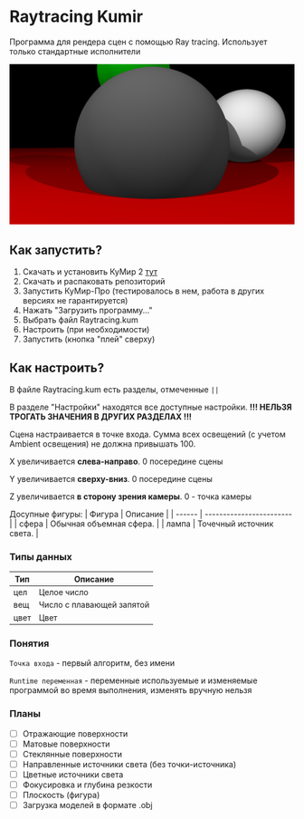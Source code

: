 # Raytracing Kumir
Программа для рендера сцен с помощью Ray tracing. Использует только стандартные исполнители

![Пример](picture.png)

## Как запустить?
1. Скачать и установить КуМир 2 [тут](https://www.niisi.ru/kumir/dl.htm)
2. Скачать и распаковать репозиторий
3. Запустить КуМир-Про (тестировалось в нем, работа в других версиях не гарантируется)
4. Нажать "Загрузить программу..."
5. Выбрать файл Raytracing.kum
6. Настроить (при необходимости)
7. Запустить (кнопка "плей" сверху)

## Как настроить?
В файле Raytracing.kum есть разделы, отмеченные `||`

В разделе "Настройки" находятся все доступные настройки. **!!! НЕЛЬЗЯ ТРОГАТЬ ЗНАЧЕНИЯ В ДРУГИХ РАЗДЕЛАХ !!!**

Сцена настраивается в точке входа. Сумма всех освещений (с учетом Ambient освещения) не должна привышать 100.

X увеличивается **слева-направо**. 0 посередине сцены

Y увеличивается **сверху-вниз**. 0 посередине сцены

Z увеличивается **в сторону зрения камеры**. 0 - точка камеры

Досупные фигуры:
| Фигура | Описание                 |
| ------ | ------------------------ |
| сфера  | Обычная объемная сфера.  |
| лампа  | Точечный источник света. |

### Типы данных 
| Тип  | Описание                  |
| ---- | ------------------------- |
| цел  | Целое число               |
| вещ  | Число с плавающей запятой |
| цвет | Цвет                      |

### Понятия
`Точка входа` - первый алгоритм, без имени

`Runtime переменная` - переменные используемые и изменяемые программой во время выполнения, изменять вручную нельзя

### Планы

- [ ] Отражающие поверхности
- [ ] Матовые поверхности
- [ ] Стеклянные поверхности
- [ ] Направленные источники света (без точки-источника)
- [ ] Цветные источники света
- [ ] Фокусировка и глубина резкости
- [ ] Плоскость (фигура)
- [ ] Загрузка моделей в формате .obj
